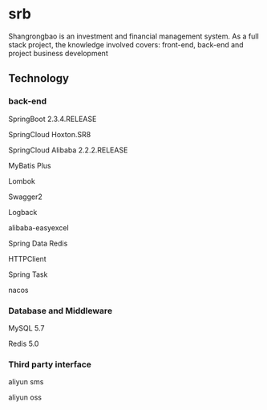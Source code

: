 # srb
Shangrongbao is an investment and financial management system. As a full stack project, the knowledge involved covers: front-end, back-end and project business development

## Technology
### back-end

SpringBoot 2.3.4.RELEASE

SpringCloud Hoxton.SR8

SpringCloud Alibaba 2.2.2.RELEASE

MyBatis Plus

Lombok

Swagger2

Logback

alibaba-easyexcel

Spring Data Redis

HTTPClient

Spring Task

nacos

### Database and Middleware

MySQL 5.7

Redis 5.0

### Third party interface

aliyun sms

aliyun oss


